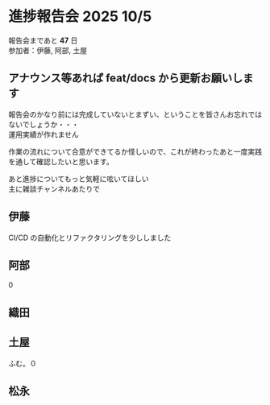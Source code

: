 # 進捗報告会 2025 10/5

報告会まであと **47** 日  
参加者：伊藤, 阿部, 土屋

## アナウンス等あれば feat/docs から更新お願いします

報告会のかなり前には完成していないとまずい、ということを皆さんお忘れではないでしょうか・・・  
運用実績が作れません

作業の流れについて合意ができてるか怪しいので、これが終わったあと一度実践を通して確認したいと思います。

あと進捗についてもっと気軽に呟いてほしい  
主に雑談チャンネルあたりで

## 伊藤

CI/CD の自動化とリファクタリングを少ししました

## 阿部

0

## 織田

## 土屋

ふむ。０

## 松永
